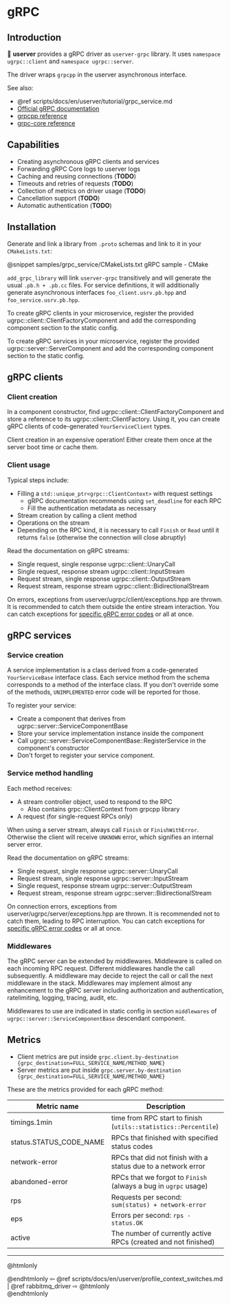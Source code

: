 # gRPC

## Introduction

🐙 **userver** provides a gRPC driver as `userver-grpc` library. It uses ```namespace ugrpc::client``` and ```namespace ugrpc::server```.

The driver wraps `grpcpp` in the userver asynchronous interface.

See also:
* @ref scripts/docs/en/userver/tutorial/grpc_service.md
* [Official gRPC documentation](https://grpc.io/docs/languages/cpp/)
* [grpcpp reference](https://grpc.github.io/grpc/cpp/index.html)
* [grpc-core reference](https://grpc.github.io/grpc/core/index.html)

## Capabilities

* Creating asynchronous gRPC clients and services
* Forwarding gRPC Core logs to userver logs
* Caching and reusing connections (**TODO**)
* Timeouts and retries of requests (**TODO**)
* Collection of metrics on driver usage (**TODO**)
* Cancellation support (**TODO**)
* Automatic authentication (**TODO**)

## Installation

Generate and link a library from `.proto` schemas and link to it in your `CMakeLists.txt`:

@snippet samples/grpc_service/CMakeLists.txt  gRPC sample - CMake

`add_grpc_library` will link `userver-grpc` transitively and will generate the usual `.pb.h + .pb.cc` files. For service definitions, it will additionally generate asynchronous interfaces `foo_client.usrv.pb.hpp` and `foo_service.usrv.pb.hpp`.

To create gRPC clients in your microservice, register the provided ugrpc::client::ClientFactoryComponent and add the corresponding component section to the static config.

To create gRPC services in your microservice, register the provided ugrpc::server::ServerComponent and add the corresponding component section to the static config.

## gRPC clients

### Client creation

In a component constructor, find ugrpc::client::ClientFactoryComponent and store a reference to its ugrpc::client::ClientFactory. Using it, you can create gRPC clients of code-generated `YourServiceClient` types.

Client creation in an expensive operation! Either create them once at the server boot time or cache them.

### Client usage

Typical steps include:
* Filling a `std::unique_ptr<grpc::ClientContext>` with request settings
    * gRPC documentation recommends using `set_deadline` for each RPC
    * Fill the authentication metadata as necessary
* Stream creation by calling a client method
* Operations on the stream
* Depending on the RPC kind, it is necessary to call `Finish` or `Read` until it returns `false` (otherwise the connection will close abruptly)

Read the documentation on gRPC streams:
* Single request, single response ugrpc::client::UnaryCall
* Single request, response stream ugrpc::client::InputStream
* Request stream, single response ugrpc::client::OutputStream
* Request stream, response stream ugrpc::client::BidirectionalStream

On errors, exceptions from userver/ugrpc/client/exceptions.hpp are thrown. It is recommended to catch them outside the entire stream interaction. You can catch exceptions for [specific gRPC error codes](https://grpc.github.io/grpc/core/md_doc_statuscodes.html) or all at once.

## gRPC services

### Service creation

A service implementation is a class derived from a code-generated `YourServiceBase` interface class. Each service method from the schema corresponds to a method of the interface class. If you don't override some of the methods, `UNIMPLEMENTED` error code will be reported for those.

To register your service:
* Create a component that derives from ugrpc::server::ServiceComponentBase
* Store your service implementation instance inside the component
* Call ugrpc::server::ServiceComponentBase::RegisterService in the component's constructor
* Don't forget to register your service component.

### Service method handling

Each method receives:
* A stream controller object, used to respond to the RPC
    * Also contains grpc::ClientContext from grpcpp library
* A request (for single-request RPCs only)

When using a server stream, always call `Finish` or `FinishWithError`. Otherwise the client will receive `UNKNOWN` error, which signifies an internal server error.

Read the documentation on gRPC streams:
* Single request, single response ugrpc::server::UnaryCall
* Request stream, single response ugrpc::server::InputStream
* Single request, response stream ugrpc::server::OutputStream
* Request stream, response stream ugrpc::server::BidirectionalStream

On connection errors, exceptions from userver/ugrpc/server/exceptions.hpp are thrown. It is recommended not to catch them, leading to RPC interruption. You can catch exceptions for [specific gRPC error codes](https://grpc.github.io/grpc/core/md_doc_statuscodes.html) or all at once.

### Middlewares

The gRPC server can be extended by middlewares. Middleware is called on each incoming RPC request. Different middlewares handle the call subsequently. A middleware may decide to reject the call or call the next middleware in the stack. Middlewares may implement almost any enhancement to the gRPC server including authorization and authentication, ratelimiting, logging, tracing, audit, etc.

Middlewares to use are indicated in static config in section `middlewares` of `ugrpc::server::ServiceComponentBase` descendant component.

## Metrics

* Client metrics are put inside `grpc.client.by-destination {grpc_destination=FULL_SERVICE_NAME/METHOD_NAME}`
* Server metrics are put inside `grpc.server.by-destination {grpc_destination=FULL_SERVICE_NAME/METHOD_NAME}`

These are the metrics provided for each gRPC method:

| Metric name             | Description                                                     |
|-------------------------|-----------------------------------------------------------------|
| timings.1min            | time from RPC start to finish (`utils::statistics::Percentile`) |
| status.STATUS_CODE_NAME | RPCs that finished with specified status codes                  |
| network-error           | RPCs that did not finish with a status due to a network error   |
| abandoned-error         | RPCs that we forgot to `Finish` (always a bug in `ugrpc` usage) |
| rps                     | Requests per second: `sum(status) + network-error`              |
| eps                     | Errors per second: `rps - status.OK`                            |
| active                  | The number of currently active RPCs (created and not finished)  |


----------

@htmlonly <div class="bottom-nav"> @endhtmlonly
⇦ @ref scripts/docs/en/userver/profile_context_switches.md | @ref rabbitmq_driver ⇨
@htmlonly </div> @endhtmlonly
